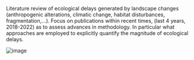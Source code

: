 Literature review of ecological delays generated by landscape changes (anthropogenic alterations, climatic change, habitat disturbances, fragmentation,...). Focus on publications within recent times, (last 4 years, 2018-2022) as to assess advances in methodology. In particular what approaches are employed to explicitly quantify the magnitude of ecological delays.

![image](https://user-images.githubusercontent.com/49716051/150779222-8531c622-c9dd-4fbb-9bf3-72cd69b70b15.png)

